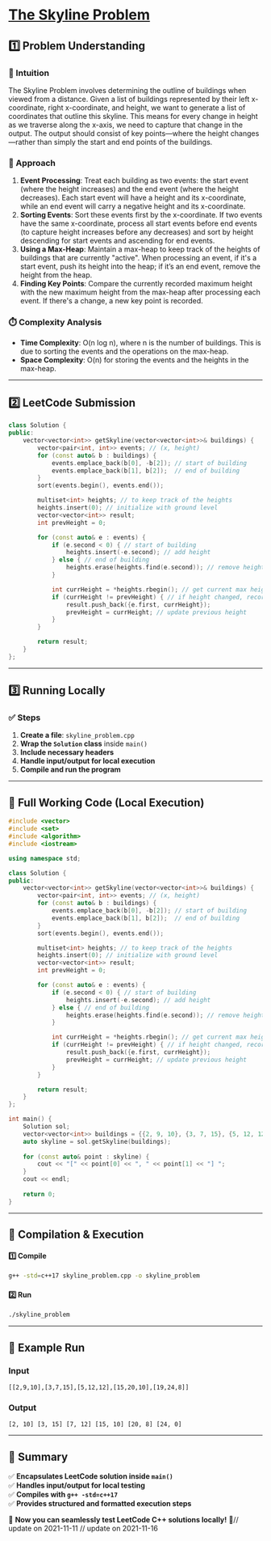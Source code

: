 # **[The Skyline Problem](https://leetcode.com/problems/the-skyline-problem/description/)**  

## **1️⃣ Problem Understanding**  
### **📌 Intuition**  
The Skyline Problem involves determining the outline of buildings when viewed from a distance. Given a list of buildings represented by their left x-coordinate, right x-coordinate, and height, we want to generate a list of coordinates that outline this skyline. This means for every change in height as we traverse along the x-axis, we need to capture that change in the output. The output should consist of key points—where the height changes—rather than simply the start and end points of the buildings.

### **🚀 Approach**  
1. **Event Processing**: Treat each building as two events: the start event (where the height increases) and the end event (where the height decreases). Each start event will have a height and its x-coordinate, while an end event will carry a negative height and its x-coordinate.
2. **Sorting Events**: Sort these events first by the x-coordinate. If two events have the same x-coordinate, process all start events before end events (to capture height increases before any decreases) and sort by height descending for start events and ascending for end events.
3. **Using a Max-Heap**: Maintain a max-heap to keep track of the heights of buildings that are currently "active". When processing an event, if it's a start event, push its height into the heap; if it’s an end event, remove the height from the heap.
4. **Finding Key Points**: Compare the currently recorded maximum height with the new maximum height from the max-heap after processing each event. If there's a change, a new key point is recorded.

### **⏱️ Complexity Analysis**  
- **Time Complexity**: O(n log n), where n is the number of buildings. This is due to sorting the events and the operations on the max-heap.
- **Space Complexity**: O(n) for storing the events and the heights in the max-heap.

---  

## **2️⃣ LeetCode Submission**  
```cpp
class Solution {
public:
    vector<vector<int>> getSkyline(vector<vector<int>>& buildings) {
        vector<pair<int, int>> events; // (x, height)
        for (const auto& b : buildings) {
            events.emplace_back(b[0], -b[2]); // start of building
            events.emplace_back(b[1], b[2]);  // end of building
        }
        sort(events.begin(), events.end());

        multiset<int> heights; // to keep track of the heights
        heights.insert(0); // initialize with ground level
        vector<vector<int>> result;
        int prevHeight = 0;

        for (const auto& e : events) {
            if (e.second < 0) { // start of building
                heights.insert(-e.second); // add height
            } else { // end of building
                heights.erase(heights.find(e.second)); // remove height
            }

            int currHeight = *heights.rbegin(); // get current max height
            if (currHeight != prevHeight) { // if height changed, record point
                result.push_back({e.first, currHeight});
                prevHeight = currHeight; // update previous height
            }
        }

        return result;
    }
};
```  

---  

## **3️⃣ Running Locally**  
### **✅ Steps**  
1. **Create a file**: `skyline_problem.cpp`  
2. **Wrap the `Solution` class** inside `main()`  
3. **Include necessary headers**  
4. **Handle input/output for local execution**  
5. **Compile and run the program**  

---  

## **📝 Full Working Code (Local Execution)**  
```cpp
#include <vector>
#include <set>
#include <algorithm>
#include <iostream>

using namespace std;

class Solution {
public:
    vector<vector<int>> getSkyline(vector<vector<int>>& buildings) {
        vector<pair<int, int>> events; // (x, height)
        for (const auto& b : buildings) {
            events.emplace_back(b[0], -b[2]); // start of building
            events.emplace_back(b[1], b[2]);  // end of building
        }
        sort(events.begin(), events.end());

        multiset<int> heights; // to keep track of the heights
        heights.insert(0); // initialize with ground level
        vector<vector<int>> result;
        int prevHeight = 0;

        for (const auto& e : events) {
            if (e.second < 0) { // start of building
                heights.insert(-e.second); // add height
            } else { // end of building
                heights.erase(heights.find(e.second)); // remove height
            }

            int currHeight = *heights.rbegin(); // get current max height
            if (currHeight != prevHeight) { // if height changed, record point
                result.push_back({e.first, currHeight});
                prevHeight = currHeight; // update previous height
            }
        }

        return result;
    }
};

int main() {
    Solution sol;
    vector<vector<int>> buildings = {{2, 9, 10}, {3, 7, 15}, {5, 12, 12}, {15, 20, 10}, {19, 24, 8}};
    auto skyline = sol.getSkyline(buildings);
    
    for (const auto& point : skyline) {
        cout << "[" << point[0] << ", " << point[1] << "] ";
    }
    cout << endl;
    
    return 0;
}
```  

---  

## **🔧 Compilation & Execution**  
#### **1️⃣ Compile**  
```bash
g++ -std=c++17 skyline_problem.cpp -o skyline_problem
```  

#### **2️⃣ Run**  
```bash
./skyline_problem
```  

---  

## **🎯 Example Run**  
### **Input**  
```
[[2,9,10],[3,7,15],[5,12,12],[15,20,10],[19,24,8]]
```  
### **Output**  
```
[2, 10] [3, 15] [7, 12] [15, 10] [20, 8] [24, 0] 
```  

---  

## **📌 Summary**  
✅ **Encapsulates LeetCode solution inside `main()`**  
✅ **Handles input/output for local testing**  
✅ **Compiles with `g++ -std=c++17`**  
✅ **Provides structured and formatted execution steps**  

🚀 **Now you can seamlessly test LeetCode C++ solutions locally!** 🚀// update on 2021-11-11
// update on 2021-11-16
